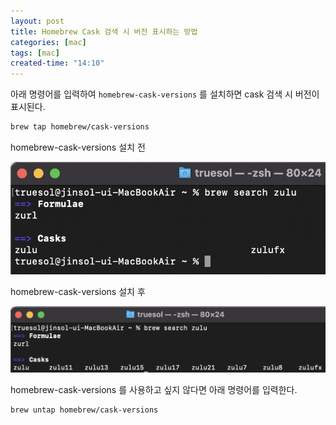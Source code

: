 ```yaml
---
layout: post
title: Homebrew Cask 검색 시 버전 표시하는 방법
categories: [mac]
tags: [mac]
created-time: "14:10"
---
```

아래 명령어를 입력하여 `homebrew-cask-versions` 를 설치하면 cask 검색 시 버전이 표시된다.

```bash
brew tap homebrew/cask-versions
```

homebrew-cask-versions 설치 전

![homebrew-cask-versions 설치 전](/assets/img/posts/mac/mac3_1.png)

homebrew-cask-versions 설치 후

![homebrew-cask-versions 설치 후](/assets/img/posts/mac/mac3_2.png)

homebrew-cask-versions 를 사용하고 싶지 않다면 아래 명령어를 입력한다.

```bash
brew untap homebrew/cask-versions
```